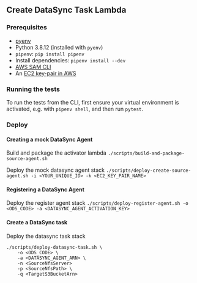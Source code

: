 ## Create DataSync Task Lambda

### Prerequisites

- [pyenv](https://github.com/pyenv/pyenv#installation)
- Python 3.8.12 (installed with `pyenv`)
- `pipenv`: `pip install pipenv`
- Install dependencies: `pipenv install --dev`
- [AWS SAM CLI](https://docs.aws.amazon.com/serverless-application-model/latest/developerguide/serverless-sam-cli-install.html)
- An [EC2 key-pair in AWS](https://docs.aws.amazon.com/AWSEC2/latest/UserGuide/ec2-key-pairs.html)

### Running the tests

To run the tests from the CLI, first ensure your virtual environment is activated, e.g. with `pipenv shell`, and then run `pytest`.

### Deploy

#### Creating a mock DataSync Agent

Build and package the activator lambda
`./scripts/build-and-package-source-agent.sh`

Deploy the mock datasync agent stack
`./scripts/deploy-create-source-agent.sh -i <YOUR_UNIQUE_ID> -k <EC2_KEY_PAIR_NAME>`

#### Registering a DataSync Agent

Deploy the register agent stack
`./scripts/deploy-register-agent.sh -o <ODS_CODE> -a <DATASYNC_AGENT_ACTIVATION_KEY>`

#### Create a DataSync task

Deploy the datasync task stack

```shell
./scripts/deploy-datasync-task.sh \
    -o <ODS_CODE> \
    -a <DATASYNC_AGENT_ARN> \
    -n <SourceNfsServer>
    -p <SourceNfsPath> \
    -q <TargetS3BucketArn>
```
